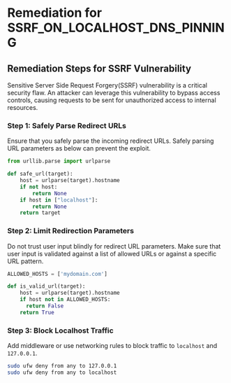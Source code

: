 # Remediation for SSRF_ON_LOCALHOST_DNS_PINNING

## Remediation Steps for SSRF Vulnerability

Sensitive Server Side Request Forgery(SSRF) vulnerability is a critical security flaw. An attacker can leverage this vulnerability to bypass access controls, causing requests to be sent for unauthorized access to internal resources.


### Step 1: Safely Parse Redirect URLs

Ensure that you safely parse the incoming redirect URLs. Safely parsing URL parameters as below can prevent the exploit.

```python
from urllib.parse import urlparse

def safe_url(target):
    host = urlparse(target).hostname
    if not host:
        return None
    if host in ["localhost"]:
        return None
    return target
```

### Step 2: Limit Redirection Parameters

Do not trust user input blindly for redirect URL parameters. Make sure that user input is validated against a list of allowed URLs or against a specific URL pattern.

```python
ALLOWED_HOSTS = ['mydomain.com']

def is_valid_url(target):
    host = urlparse(target).hostname
    if host not in ALLOWED_HOSTS:
      return False
    return True
```

### Step 3: Block Localhost Traffic

Add middleware or use networking rules to block traffic to `localhost` and `127.0.0.1`.

```bash
sudo ufw deny from any to 127.0.0.1
sudo ufw deny from any to localhost
```